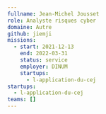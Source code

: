 ```yaml
---
fullname: Jean-Michel Jousset
role: Analyste risques cyber
domaine: Autre
github: jiemji
missions:
  - start: 2021-12-13
    end: 2022-03-31
    status: service
    employer: DINUM
    startups:
      - l-application-du-cej
startups:
  - l-application-du-cej
teams: []
---
```


